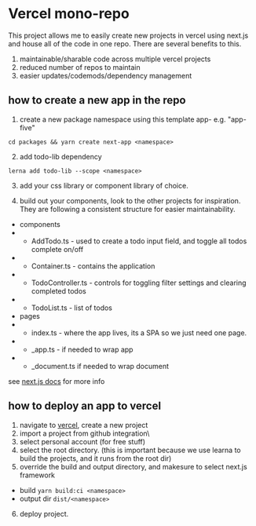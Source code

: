 # Vercel mono-repo

This project allows me to easily create new projects in vercel using next.js and house all of the code in one repo.
There are several benefits to this.

1. maintainable/sharable code across multiple vercel projects
2. reduced number of repos to maintain
3. easier updates/codemods/dependency management

## how to create a new app in the repo

1. create a new package namespace using this template app-<index> e.g. "app-five"

`cd packages && yarn create next-app <namespace>`

2. add todo-lib dependency

`lerna add todo-lib --scope <namespace>`

3. add your css library or component library of choice.

4. build out your components, look to the other projects for inspiration. They are following a consistent structure for easier maintainability.

- components
- - AddTodo.ts - used to create a todo input field, and toggle all todos complete on/off
- - Container.ts - contains the application
- - TodoController.ts - controls for toggling filter settings and clearing completed todos
- - TodoList.ts - list of todos
- pages
- - index.ts - where the app lives, its a SPA so we just need one page.
- - _app.ts - if needed to wrap app
- - _document.ts if needed to wrap document

see [next.js docs](https://nextjs.org/) for more info 

## how to deploy an app to vercel

1. navigate to [vercel](https://vercel.com/), create a new project
2. import a project from github integration\
3. select personal account (for free stuff)
4. select the root directory. (this is important because we use learna to build the projects, and it runs from the root dir)
5. override the build and output directory, and makesure to select next.js framework
- build `yarn build:ci <namespace>`
- output dir `dist/<namespace>`
6. deploy project.

